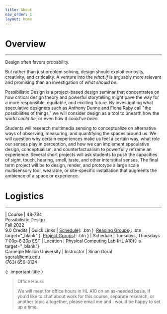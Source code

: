 ```yaml
---
title: About
nav_order: 1
layout: home
---
```


# Overview

---

Design often favors probability.

But rather than just problem solving, design should exploit curiosity, creativity, and criticality. A venture into the *what if* is arguably more relevant and promising than an investigation of *what should be.*

Possibilistic Design is a project-based design seminar that concentrates on how critical design theory and powerful storytelling might pave the way for a more responsible, equitable, and exciting future. By investigating what speculative designers such as Anthony Dunne and Fiona Raby call "the possibilities of things," we will consider design as a tool to unearth how the world *could be,* or even how it *could’ve been.*

Students will research multimedia sensing to conceptualize on alternative ways of observing, measuring, and quantifying the spaces around us. We will question why certain experiences make us feel a certain way, what role our senses play in perception, and how we can implement speculative design, conceptualism, and counterfactualism to powerfully reframe an experience. Several short projects will ask students to push the capacities of sight, touch, hearing, smell, taste, and other interstitial senses. The final term project will be to design, render, and prototype a large scale multisensory tool, wearable, or site-specific installation that augments the ambience of a space or experience.

# Logistics

---

| Course                   | 48-734<br> Possibilistic Design<br> Fall 2022<br> 9.0 Credits
| Quick Links              | <span class="fs-3">[Schedule](http://example.com/){: .btn }</span>&nbsp; <span class="fs-3">[Reading Groups](http://example.com/){: .btn target="_blank" }</span>&nbsp; <span class="fs-3">[Project Groups](http://example.com/){: .btn }</span>
| Schedule                 | Tuesdays, Thursdays<br> 7:00p-8:20p EST
| Location                 | [Physical Computing Lab (HL A10)](https://goo.gl/maps/w7RohwDqXdxzamZN8){: a target="_blank"} <br> Carnegie Mellon University
| Instructor               | Sinan Goral<br> sgoral@cmu.edu<br> (763) 656-8124

{: .important-title }
> Office Hours
>
> We will meet for office hours in HL A10 on an as-needed basis. If you'd like to chat about work for this course, separate research, or another topic altogether, please email me and I would be happy to set up a time.



  

<svg version='1.1' xmlns='http://www.w3.org/2000/svg'>
  <defs>
    <filter id='goo'>
      <fegaussianblur in='SourceGraphic' result='blur' stddeviation='10'></fegaussianblur>
      <fecolormatrix in='blur' mode='matrix' result='goo' values='1 0 0 0 0  0 1 0 0 0  0 0 1 0 0  0 0 0 18 -7'></fecolormatrix>
      <feblend in2='goo' in='SourceGraphic'></feblend>
    </filter>
  </defs>
</svg>
<span class='particle'></span>
<span class='particle'></span>
<span class='particle'></span>
<span class='particle'></span>
<span class='particle'></span>
<span class='particle'></span>
<span class='particle'></span>
<span class='particle'></span>
<span class='particle'></span>
<span class='particle'></span>
<span class='particle'></span>
<span class='particle'></span>
<span class='particle'></span>
<span class='particle'></span>
<span class='particle'></span>
<span class='particle'></span>
<span class='particle'></span>
<span class='particle'></span>
<span class='particle'></span>
<span class='particle'></span>
<span class='particle'></span>
<span class='particle'></span>
<span class='particle'></span>
<span class='particle'></span>
<span class='particle'></span>
<span class='particle'></span>
<span class='particle'></span>
<span class='particle'></span>
<span class='particle'></span>
<span class='particle'></span>
<span class='particle'></span>
<span class='particle'></span>
<span class='particle'></span>
<span class='particle'></span>
<span class='particle'></span>
<span class='particle'></span>
<span class='particle'></span>
<span class='particle'></span>
<span class='particle'></span>
<span class='particle'></span>
<span class='particle'></span>
<span class='particle'></span>
<span class='particle'></span>
<span class='particle'></span>
<span class='particle'></span>
<span class='particle'></span>
<span class='particle'></span>
<span class='particle'></span>
<span class='particle'></span>
<span class='particle'></span>
<span class='particle'></span>
<span class='particle'></span>
<span class='particle'></span>
<span class='particle'></span>
<span class='particle'></span>
<span class='particle'></span>
<span class='particle'></span>
<span class='particle'></span>
<span class='particle'></span>
<span class='particle'></span>
<span class='particle'></span>
<span class='particle'></span>
<span class='particle'></span>
<span class='particle'></span>
<span class='particle'></span>
<span class='particle'></span>
<span class='particle'></span>
<span class='particle'></span>
<span class='particle'></span>
<span class='particle'></span>
<span class='particle'></span>
<span class='particle'></span>
<span class='particle'></span>
<span class='particle'></span>
<span class='particle'></span>
<span class='particle'></span>
<span class='particle'></span>
<span class='particle'></span>
<span class='particle'></span>
<span class='particle'></span>
<span class='particle'></span>
<span class='particle'></span>
<span class='particle'></span>
<span class='particle'></span>
<span class='particle'></span>
<span class='particle'></span>
<span class='particle'></span>
<span class='particle'></span>
<span class='particle'></span>
<span class='particle'></span>
<span class='particle'></span>
<span class='particle'></span>
<span class='particle'></span>
<span class='particle'></span>
<span class='particle'></span>
<span class='particle'></span>
<span class='particle'></span>
<span class='particle'></span>
<span class='particle'></span>
<span class='particle'></span>
<span class='particle'></span>
<span class='particle'></span>
<span class='particle'></span>
<span class='particle'></span>
<span class='particle'></span>
<span class='particle'></span>
<span class='particle'></span>
<span class='particle'></span>
<span class='particle'></span>
<span class='particle'></span>
<span class='particle'></span>
<span class='particle'></span>
<span class='particle'></span>
<span class='particle'></span>
<span class='particle'></span>
<span class='particle'></span>
<span class='particle'></span>
<span class='particle'></span>
<span class='particle'></span>
<span class='particle'></span>
<span class='particle'></span>
<span class='particle'></span>
<span class='particle'></span>
<span class='particle'></span>
<span class='particle'></span>
<span class='particle'></span>
<span class='particle'></span>
<span class='particle'></span>
<span class='particle'></span>
<span class='particle'></span>
<span class='particle'></span>
<span class='particle'></span>
<span class='particle'></span>
<span class='particle'></span>
<span class='particle'></span>
<span class='particle'></span>
<span class='particle'></span>
<span class='particle'></span>
<span class='particle'></span>
<span class='particle'></span>
<span class='particle'></span>
<span class='particle'></span>
<span class='particle'></span>
<span class='particle'></span>
<span class='particle'></span>
<span class='particle'></span>
<span class='particle'></span>
<span class='particle'></span>
<span class='particle'></span>
<span class='particle'></span>
<span class='particle'></span>
<span class='particle'></span>
<span class='particle'></span>
<span class='particle'></span>
<span class='particle'></span>
<span class='particle'></span>
<span class='particle'></span>
<span class='particle'></span>
<span class='particle'></span>
<span class='particle'></span>
<span class='particle'></span>
<span class='particle'></span>
<span class='particle'></span>
<span class='particle'></span>
<span class='particle'></span>
<span class='particle'></span>
<span class='particle'></span>
<span class='particle'></span>
<span class='particle'></span>
<span class='particle'></span>
<span class='particle'></span>
<span class='particle'></span>
<span class='particle'></span>
<span class='particle'></span>
<span class='particle'></span>
<span class='particle'></span>
<span class='particle'></span>
<span class='particle'></span>
<span class='particle'></span>
<span class='particle'></span>
<span class='particle'></span>
<span class='particle'></span>
<span class='particle'></span>
<span class='particle'></span>
<span class='particle'></span>
<span class='particle'></span>
<span class='particle'></span>
<span class='particle'></span>
<span class='particle'></span>
<span class='particle'></span>
<span class='particle'></span>
<span class='particle'></span>
<span class='particle'></span>
<span class='particle'></span>
<span class='particle'></span>
<span class='particle'></span>
<span class='particle'></span>
<span class='particle'></span>
<span class='particle'></span>
<span class='particle'></span>
